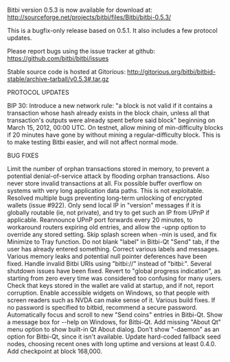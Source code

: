 Bitbi version 0.5.3 is now available for download at:
http://sourceforge.net/projects/bitbi/files/Bitbi/bitbi-0.5.3/

This is a bugfix-only release based on 0.5.1.
It also includes a few protocol updates.

Please report bugs using the issue tracker at github:
https://github.com/bitbi/bitbi/issues

Stable source code is hosted at Gitorious:
http://gitorious.org/bitbi/bitbid-stable/archive-tarball/v0.5.3#.tar.gz

PROTOCOL UPDATES

BIP 30: Introduce a new network rule: "a block is not valid if it contains a transaction whose hash already exists in the block chain, unless all that transaction's outputs were already spent before said block" beginning on March 15, 2012, 00:00 UTC.
On testnet, allow mining of min-difficulty blocks if 20 minutes have gone by without mining a regular-difficulty block. This is to make testing Bitbi easier, and will not affect normal mode.

BUG FIXES

Limit the number of orphan transactions stored in memory, to prevent a potential denial-of-service attack by flooding orphan transactions. Also never store invalid transactions at all.
Fix possible buffer overflow on systems with very long application data paths. This is not exploitable.
Resolved multiple bugs preventing long-term unlocking of encrypted wallets
(issue #922).
Only send local IP in "version" messages if it is globally routable (ie, not private), and try to get such an IP from UPnP if applicable.
Reannounce UPnP port forwards every 20 minutes, to workaround routers expiring old entries, and allow the -upnp option to override any stored setting.
Skip splash screen when -min is used, and fix Minimize to Tray function.
Do not blank "label" in Bitbi-Qt "Send" tab, if the user has already entered something.
Correct various labels and messages.
Various memory leaks and potential null pointer deferences have been fixed.
Handle invalid Bitbi URIs using "bitbi://" instead of "bitbi:".
Several shutdown issues have been fixed.
Revert to "global progress indication", as starting from zero every time was considered too confusing for many users.
Check that keys stored in the wallet are valid at startup, and if not, report corruption.
Enable accessible widgets on Windows, so that people with screen readers such as NVDA can make sense of it.
Various build fixes.
If no password is specified to bitbid, recommend a secure password.
Automatically focus and scroll to new "Send coins" entries in Bitbi-Qt.
Show a message box for --help on Windows, for Bitbi-Qt.
Add missing "About Qt" menu option to show built-in Qt About dialog.
Don't show "-daemon" as an option for Bitbi-Qt, since it isn't available.
Update hard-coded fallback seed nodes, choosing recent ones with long uptime and versions at least 0.4.0.
Add checkpoint at block 168,000.
